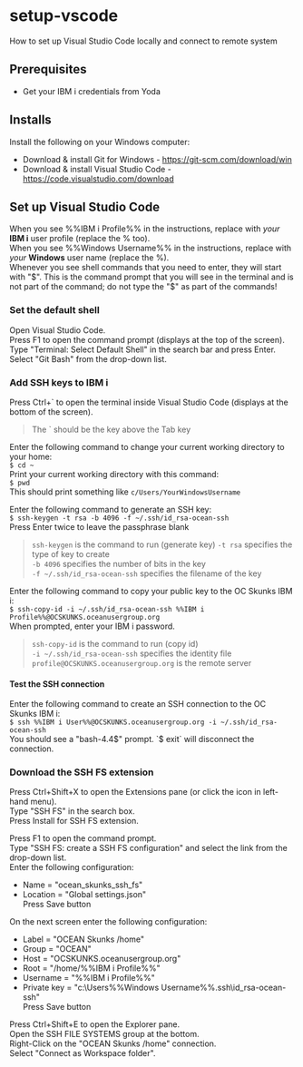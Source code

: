 # setup-vscode
How to set up Visual Studio Code locally and connect to remote system

## Prerequisites
* Get your IBM i credentials from Yoda

## Installs
Install the following on your Windows computer:
* Download & install Git for Windows - https://git-scm.com/download/win
* Download & install Visual Studio Code - https://code.visualstudio.com/download


## Set up Visual Studio Code

When you see %%IBM i Profile%% in the instructions, replace with _your_ **IBM i** user profile (replace the % too).  
When you see %%Windows Username%% in the instructions, replace with _your_ **Windows** user name (replace the %).  
Whenever you see shell commands that you need to enter, they will start with "$".  This is the command prompt that you will see in the terminal and is not part of the command; do not type the "$" as part of the commands!  

### Set the default shell
Open Visual Studio Code.  
Press F1 to open the command prompt (displays at the top of the screen).  
Type "Terminal: Select Default Shell" in the search bar and press Enter.  
Select "Git Bash" from the drop-down list.  

### Add SSH keys to IBM i
Press Ctrl+\` to open the terminal inside Visual Studio Code (displays at the bottom of the screen).  
> The \` should be the key above the Tab key

Enter the following command to change your current working directory to your home:  
`$ cd ~`  
Print your current working directory with this command:  
`$ pwd`  
This should print something like `c/Users/YourWindowsUsername`  

Enter the following command to generate an SSH key:  
`$ ssh-keygen -t rsa -b 4096 -f ~/.ssh/id_rsa-ocean-ssh`  
Press Enter twice to leave the passphrase blank  
> `ssh-keygen` is the command to run (generate key) 
> `-t rsa` specifies the type of key to create  
> `-b 4096` specifies the number of bits in the key  
> `-f ~/.ssh/id_rsa-ocean-ssh` specifies the filename of the key  

Enter the following command to copy your public key to the OC Skunks IBM i:  
`$ ssh-copy-id -i ~/.ssh/id_rsa-ocean-ssh %%IBM i Profile%%@OCSKUNKS.oceanusergroup.org`  
When prompted, enter your IBM i password.  
> `ssh-copy-id` is the command to run (copy id)  
> `-i ~/.ssh/id_rsa-ocean-ssh` specifies the identity file  
> `profile@OCSKUNKS.oceanusergroup.org` is the remote server

#### Test the SSH connection
Enter the following command to create an SSH connection to the OC Skunks IBM i:  
`$ ssh %%IBM i User%%@OCSKUNKS.oceanusergroup.org -i ~/.ssh/id_rsa-ocean-ssh`  
You should see a "bash-4.4$" prompt.  
`$ exit` will disconnect the connection.  


### Download the SSH FS extension
Press Ctrl+Shift+X to open the Extensions pane (or click the icon in left-hand menu).  
Type "SSH FS" in the search box.  
Press Install for SSH FS extension.  

Press F1 to open the command prompt.  
Type "SSH FS: create a SSH FS configuration" and select the link from the drop-down list.  
Enter the following configuration:
* Name = "ocean_skunks_ssh_fs"  
* Location = "Global settings.json"  
Press Save button  

On the next screen enter the following configuration:  
* Label = "OCEAN Skunks /home"  
* Group = "OCEAN"  
* Host = "OCSKUNKS.oceanusergroup.org"  
* Root = "/home/%%IBM i Profile%%"  
* Username = "%%IBM i Profile%%"  
* Private key = "c:\Users\%%Windows Username%%\.ssh\id_rsa-ocean-ssh"  
Press Save button

Press Ctrl+Shift+E to open the Explorer pane.  
Open the SSH FILE SYSTEMS group at the bottom.  
Right-Click on the "OCEAN Skunks /home" connection.  
Select "Connect as Workspace folder".  

